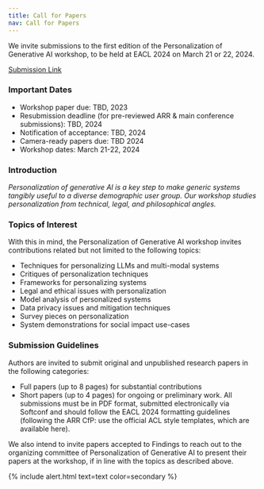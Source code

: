 ```yaml
---
title: Call for Papers
nav: Call for Papers
---
```


We invite submissions to the first edition of the Personalization of Generative AI workshop, to be held at EACL 2024 on March 21 or 22, 2024.

[Submission Link](https://softconf.com/eacl2024/PERSONALIZE-2024/)

### Important Dates
* Workshop paper due: TBD, 2023
* Resubmission deadline (for pre-reviewed ARR & main conference submissions): TBD, 2024
* Notification of acceptance: TBD, 2024
* Camera-ready papers due: TBD 2024
* Workshop dates: March 21-22, 2024

### Introduction
*Personalization of generative AI is a key step to make generic systems tangibly useful to a diverse demographic user group. Our workshop studies personalization from technical, legal, and philosophical angles.*

### Topics of Interest
With this in mind, the Personalization of Generative AI workshop invites contributions related but not limited to the following topics:

*  Techniques for personalizing LLMs and multi-modal systems
*  Critiques of personalization techniques
*  Frameworks for personalizing systems
*  Legal and ethical issues with personalization
*  Model analysis of personalized systems
*  Data privacy issues and mitigation techniques
*  Survey pieces on personalization
*  System demonstrations for social impact use-cases

### Submission Guidelines
Authors are invited to submit original and unpublished research papers in the following categories:

*  Full papers (up to 8 pages) for substantial contributions
*  Short papers (up to 4 pages) for ongoing or preliminary work.
All submissions must be in PDF format, submitted electronically via Softconf and should follow the EACL 2024 formatting guidelines (following the ARR CfP: use the official ACL style templates, which are available here).

We also intend to invite papers accepted to Findings to reach out to the organizing committee of Personalization of Generative AI to present their papers at the workshop, if in line with the topics as described above.



[//]: # ({% capture text %}Note:)

[//]: # (There are *soft* limits and guidelines for gh-pages usage: sites should be < 1GB, use < 100GB bandwidth per month, and make < 10 builds per hour.)

[//]: # (If your site exceeds these quotas, GitHub will send you a notice asking you to modify the repository.)

[//]: # (All content must follow the [community guidelines]&#40;https://help.github.com/articles/github-community-guidelines/&#41;, e.g. no violence, obscene sex, or illegal stuff.{% endcapture %})
{% include alert.html text=text color=secondary %}
